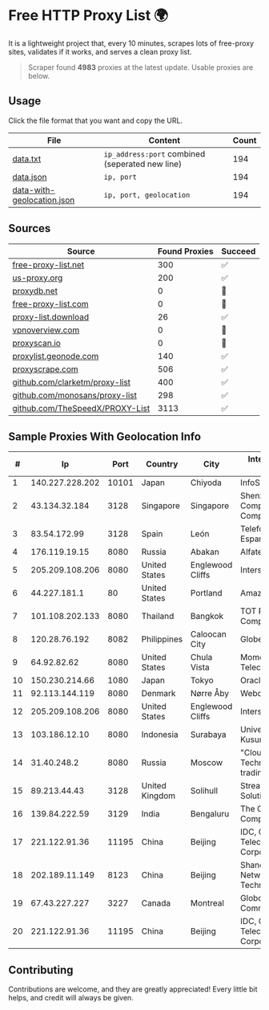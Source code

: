 
# Free HTTP Proxy List 🌍

It is a lightweight project that, every 10 minutes, scrapes lots of free-proxy sites, validates if it works, and serves a clean proxy list.


> Scraper found **4983** proxies at the latest update. Usable proxies are below.

## Usage

Click the file format that you want and copy the URL.


|File|Content|Count|
|----|-------|-----|
|[data.txt](https://raw.githubusercontent.com/themiralay/Proxy-List-World/master/data.txt)|`ip_address:port` combined (seperated new line)|194|
|[data.json](https://raw.githubusercontent.com/themiralay/Proxy-List-World/master/data.json)|`ip, port`|194|
|[data-with-geolocation.json](https://raw.githubusercontent.com/themiralay/Proxy-List-World/master/data-with-geolocation.json)|`ip, port, geolocation`|194|

## Sources

|Source|Found Proxies|Succeed|
|------|-------------|-------|
|[free-proxy-list.net](https://free-proxy-list.net)|300|✅|
|[us-proxy.org](https://www.us-proxy.org)|200|✅|
|[proxydb.net](http://proxydb.net)|0|🚫|
|[free-proxy-list.com](https://free-proxy-list.com/?page=&port=&type%5B%5D=http&type%5B%5D=https&up_time=0&search=Search)|0|🚫|
|[proxy-list.download](https://www.proxy-list.download/HTTP)|26|✅|
|[vpnoverview.com](https://vpnoverview.com/privacy/anonymous-browsing/free-proxy-servers)|0|🚫|
|[proxyscan.io](https://www.proxyscan.io)|0|🚫|
|[proxylist.geonode.com](https://proxylist.geonode.com/api/proxy-list?limit=300&page=1&sort_by=lastChecked&sort_type=desc&protocols=http,https)|140|✅|
|[proxyscrape.com](https://api.proxyscrape.com/v2/?request=displayproxies&protocol=http&timeout=10000&country=all&ssl=all&anonymity=all)|506|✅|
|[github.com/clarketm/proxy-list](https://raw.githubusercontent.com/clarketm/proxy-list/master/proxy-list-raw.txt)|400|✅|
|[github.com/monosans/proxy-list](https://raw.githubusercontent.com/monosans/proxy-list/main/proxies/http.txt)|298|✅|
|[github.com/TheSpeedX/PROXY-List](https://raw.githubusercontent.com/TheSpeedX/PROXY-List/master/http.txt)|3113|✅|


## Sample Proxies With Geolocation Info

|#|Ip|Port|Country|City|Internet Service Provider|
|-|--|----|-------|----|-------------------------|
|1|140.227.228.202|10101|Japan|Chiyoda|InfoSphere|
|2|43.134.32.184|3128|Singapore|Singapore|Shenzhen Tencent Computer Systems Company Limited|
|3|83.54.172.99|3128|Spain|León|Telefonica de Espana SAU|
|4|176.119.19.15|8080|Russia|Abakan|Alfatel Ltd|
|5|205.209.108.206|8080|United States|Englewood Cliffs|Interserver, Inc|
|6|44.227.181.1|80|United States|Portland|Amazon.com, Inc.|
|7|101.108.202.133|8080|Thailand|Bangkok|TOT Public Company Limited|
|8|120.28.76.192|8082|Philippines|Caloocan City|Globe Telecom|
|9|64.92.82.62|8080|United States|Chula Vista|Momentum Telecom, Inc.|
|10|150.230.214.66|1080|Japan|Tokyo|Oracle Corporation|
|11|92.113.144.119|8080|Denmark|Nørre Åby|Webdock.io ApS|
|12|205.209.108.206|8080|United States|Englewood Cliffs|Interserver, Inc|
|13|103.186.12.10|8080|Indonesia|Surabaya|Universitas Wijaya Kusuma Surabaya|
|14|31.40.248.2|8080|Russia|Moscow|"Cloud Technologies" LLC trading as Cloud.ru|
|15|89.213.44.43|3128|United Kingdom|Solihull|StreamTech Solutions EOOD|
|16|139.84.222.59|3129|India|Bengaluru|The Constant Company, LLC|
|17|221.122.91.36|11195|China|Beijing|IDC, China Telecommunications Corporation|
|18|202.189.11.149|8123|China|Beijing|Shandong eshinton Network Technology Co., Ltd.|
|19|67.43.227.227|3227|Canada|Montreal|GloboTech Communications|
|20|221.122.91.36|11195|China|Beijing|IDC, China Telecommunications Corporation|



## Contributing

Contributions are welcome, and they are greatly appreciated! Every
little bit helps, and credit will always be given.


